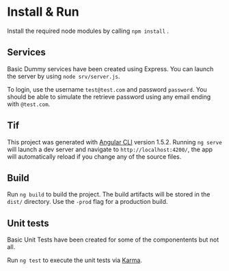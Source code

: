 # Install & Run

Install the required node modules by calling `npm install` .

## Services

Basic Dummy services have been created using Express. You can launch the server by using `node srv/server.js`.

To login, use the username `test@test.com` and password `password`. You should be able to simulate the retrieve password using any email ending with `@test.com`.

## Tif

This project was generated with [Angular CLI](https://github.com/angular/angular-cli) version 1.5.2. Running 
`ng serve` will launch a dev server and navigate to `http://localhost:4200/`, the app will automatically reload if you change any of the source files.

## Build

Run `ng build` to build the project. The build artifacts will be stored in the `dist/` directory. Use the `-prod` flag for a production build.

## Unit tests

Basic Unit Tests have been created for some of the componentents but not all.

Run `ng test` to execute the unit tests via [Karma](https://karma-runner.github.io).